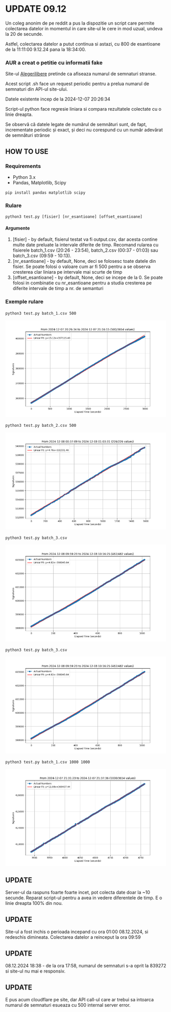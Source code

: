 # UPDATE 09.12

Un coleg anonim de pe reddit a pus la dispozitie un script care permite colectarea datelor in momentul in care site-ul le cere in mod uzual, undeva la 20 de secunde.

Astfel, colectarea datelor a putut continua si astazi, cu 800 de esantioane de la 11:11:00 9.12.24 pana la 18:34:00.

### AUR a creat o petitie cu informatii fake

Site-ul [Alegerilibere](https://alegerilibere.ro/index.html) pretinde ca afiseaza numarul de semnaturi stranse.

Acest script .sh face un request periodic pentru a prelua numarul de semnaturi din API-ul site-ului.

Datele existente incep de la 2024-12-07 20:26:34

Script-ul python face regresie liniara si compara rezultatele colectate cu o linie dreapta.

Se observă că datele legate de numărul de semnături sunt, de fapt, incrementate periodic și exact, și deci nu corespund cu un număr adevărat de semnături strânse

## HOW TO USE

### Requirements

- Python 3.x
- Pandas, Matplotlib, Scipy

```
pip install pandas matplotlib scipy
```

### Rulare

```
python3 test.py [fisier] [nr_esantioane] [offset_esantioane]
```

#### Argumente

1. [fisier] - by default, fisierul testat va fi output.csv, dar acesta contine multe date preluate la intervale diferite de timp. Recomand rularea cu fisierele batch_1.csv (20:26 - 23:54), batch_2.csv (00:37 - 01:03) sau batch_3.csv (09:59 - 10:13).
2. [nr_esantioane] - by default, None, deci se folosesc toate datele din fisier. Se poate folosi o valoare cum ar fi 500 pentru a se observa cresterea clar liniara pe intervale mai scurte de timp
3. [offset_esantioane] - by default, None, deci se incepe de la 0. Se poate folosi in combinatie cu nr_esantioane pentru a studia cresterea pe diferite intervale de timp a nr. de semanturi

### Exemple rulare

`python3 test.py batch_1.csv 500`

![500 de esantioane din primul batch](imagini/fig1.png)

`python3 test.py batch_2.csv 500`

![500 de esantioane din al doilea batch](imagini/fig2.png)

`python3 test.py batch_3.csv`

![Esantioanele din al treilea batch](imagini/fig3.png)

`python3 test.py batch_3.csv`

![Esantioanele din al treilea batch](imagini/fig3.png)

`python3 test.py batch_1.csv 1000 1000`

![1000 de Esantioane, offset cu 1000, din primul batch](imagini/fig4.png)

## UPDATE

Server-ul da raspuns foarte foarte incet, pot colecta date doar la ~10 secunde. Reparat script-ul pentru a avea in vedere diferentele de timp. E o linie dreapta 100% din nou.

## UPDATE

Site-ul a fost inchis o perioada incepand cu ora 01:00 08.12.2024, si redeschis dimineata. Colectarea datelor a reinceput la ora 09:59

## UPDATE

08.12.2024 18:38 - de la ora 17:58, numarul de semnaturi s-a oprit la 839272 si site-ul nu mai e responsiv.

## UPDATE

E pus acum cloudflare pe site, dar API call-ul care ar trebui sa intoarca numarul de semnaturi esueaza cu 500 internal server error.
